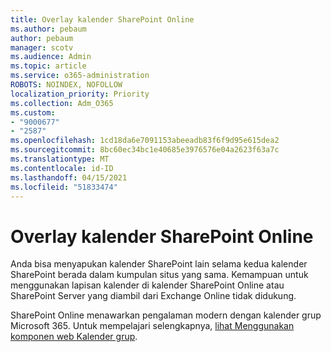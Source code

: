 ```yaml
---
title: Overlay kalender SharePoint Online
ms.author: pebaum
author: pebaum
manager: scotv
ms.audience: Admin
ms.topic: article
ms.service: o365-administration
ROBOTS: NOINDEX, NOFOLLOW
localization_priority: Priority
ms.collection: Adm_O365
ms.custom:
- "9000677"
- "2587"
ms.openlocfilehash: 1cd18da6e7091153abeeadb83f6f9d95e615dea2
ms.sourcegitcommit: 8bc60ec34bc1e40685e3976576e04a2623f63a7c
ms.translationtype: MT
ms.contentlocale: id-ID
ms.lasthandoff: 04/15/2021
ms.locfileid: "51833474"
---
```

# <a name="sharepoint-online-calendar-overlay"></a>Overlay kalender SharePoint Online

Anda bisa menyapukan kalender SharePoint lain selama kedua kalender SharePoint berada dalam kumpulan situs yang sama. Kemampuan untuk menggunakan lapisan kalender di kalender SharePoint Online atau SharePoint Server yang diambil dari Exchange Online tidak didukung.

SharePoint Online menawarkan pengalaman modern dengan kalender grup Microsoft 365. Untuk mempelajari selengkapnya, [lihat Menggunakan komponen web Kalender grup](https://support.microsoft.com/en-us/office/use-the-group-calendar-web-part-eaf3c04d-5699-48cb-8b5e-3caa887d51ce).
